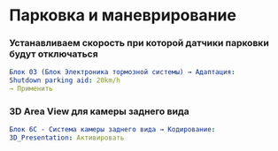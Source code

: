 

# Парковка и маневрирование

### Устанавливаем скорость при которой датчики парковки будут отключаться

``` yaml
Блок 03 (Блок Электроника тормозной системы) → Адаптация:
Shutdown parking aid: 20km/h
→ Применить
```

### 3D Area View для камеры заднего вида

``` yaml
Блок 6C - Система камеры заднего вида → Кодирование:
3D_Presentation: Активировать
```
